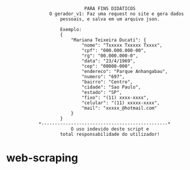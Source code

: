                                  PARA FINS DIDÁTICOS
                    O gerador_v1: Faz uma request no site e gera dados
                        pessoais, e salva em um arquivo json.
                        
                        Exemplo:
                        {
                            "Mariana Teixeira Ducati": {
                                "nome": "Txxxxx Txxxxx Txxxx",
                                "cpf": "000.000.000-00",
                                "rg": "00.000.000-0",
                                "data": "23/4/1969",
                                "cep": "00000-000",
                                "endereco": "Parque Anhangabau",
                                "numero": "697",
                                "bairro": "Centro",
                                "cidade": "Sao Paulo",
                                "estado": "SP",
                                "fixo": "(11) xxxx-xxxx",
                                "celular": "(11) xxxxx-xxxx",
                                "mail": "xxxxx_@hotmail.com"
                            }
                        }
                *-----------------------------------------------*
                            O uso indevido deste script e
                        total responsabilidade do utilizador!

# web-scraping
